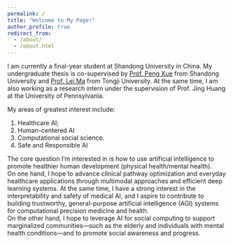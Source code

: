 ```yaml
---
permalink: /
title: "Welcome to My Page!"
author_profile: true
redirect_from: 
  - /about/
  - /about.html
---
```


I am currently a final-year student at Shandong University in China. My undergraduate thesis is co-supervised by <a href="https://scholar.google.com/citations?user=ooqH5wcAAAAJ&hl=zh-CN" target="_blank">Prof. Peng Xue</a> from Shandong University and <a href="https://scholar.google.com/citations?user=bI_qetYAAAAJ&hl=en" target="_blank">Prof. Lei Ma</a> from Tongji University. At the same time, I am also working as a research intern under the supervision of Prof. Jing Huang at the University of Pennsylvania.

My areas of greatest interest include:<br>
1) Healthcare AI;<br>
2) Human-centered AI<br>
3) Computational social science.<br>
4) Safe and Responsible AI<br>

The core question I’m interested in is how to use artificial intelligence to promote healthier human development (physical health/mental health).<br>
On one hand, I hope to advance clinical pathway optimization and everyday healthcare applications through multimodal approaches and efficient deep learning systems. At the same time, I have a strong interest in the interpretability and safety of medical AI, and I aspire to contribute to building trustworthy, general-purpose artificial intelligence (AGI) systems for computational precision medicine and health. <br>
On the other hand, I hope to leverage AI for social computing to support marginalized communities—such as the elderly and individuals with mental health conditions—and to promote social awareness and progress.<br>
